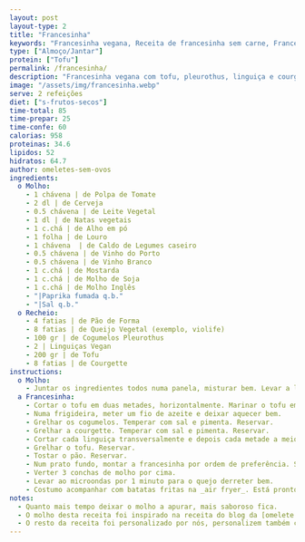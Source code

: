 ```yaml
---
layout: post
layout-type: 2
title: "Francesinha"
keywords: "Francesinha vegana, Receita de francesinha sem carne, Francesinha com tofu e cogumelos, Molho de francesinha caseiro, Francesinha vegan fácil, Prato tradicional vegano, Francesinha com linguiça e queijo vegetal, Francesinha portuguesa adaptada para veganos, Molho de francesinha com cerveja e vinho do Porto, Receita de francesinha com batatas fritas na air fryer"
type: ["Almoço/Jantar"]
protein: ["Tofu"]
permalink: /francesinha/
description: "Francesinha vegana com tofu, pleurothus, linguiça e courgette, regada com um molho delicioso"
image: "/assets/img/francesinha.webp"
serve: 2 refeições
diet: ["s-frutos-secos"]
time-total: 85
time-prepar: 25
time-confe: 60
calorias: 958
proteinas: 34.6
lipidos: 52
hidratos: 64.7
author: omeletes-sem-ovos
ingredients: 
  o Molho:
    - 1 chávena | de Polpa de Tomate
    - 2 dl | de Cerveja
    - 0.5 chávena | de Leite Vegetal
    - 1 dl | de Natas vegetais
    - 1 c.chá | de Alho em pó
    - 1 folha | de Louro 
    - 1 chávena  | de Caldo de Legumes caseiro
    - 0.5 chávena | de Vinho do Porto
    - 0.5 chávena | de Vinho Branco 
    - 1 c.chá | de Mostarda
    - 1 c.chá | de Molho de Soja
    - 1 c.chá | de Molho Inglês
    - "|Paprika fumada q.b."
    - "|Sal q.b."
  o Recheio:
    - 4 fatias | de Pão de Forma
    - 8 fatias | de Queijo Vegetal (exemplo, violife)
    - 100 gr | de Cogumelos Pleurothus
    - 2 | Linguiças Vegan
    - 200 gr | de Tofu
    - 8 fatias | de Courgette
instructions:
  o Molho:
    - Juntar os ingredientes todos numa panela, misturar bem. Levar a lume e deixar apurar bem durante, pelo menos, 1 hora (se tiver tempo, se não tiver pode ser menos tempo). 
  a Francesinha:
    - Cortar o tofu em duas metades, horizontalmente. Marinar o tofu em molho de soja, alho em pó, sriracha e limão.
    - Numa frigideira, meter um fio de azeite e deixar aquecer bem. 
    - Grelhar os cogumelos. Temperar com sal e pimenta. Reservar.
    - Grelhar a courgette. Temperar com sal e pimenta. Reservar.
    - Cortar cada linguiça transversalmente e depois cada metade a meio. Grelhar até ficar tostado. Reservar.
    - Grelhar o tofu. Reservar.
    - Tostar o pão. Reservar.
    - Num prato fundo, montar a francesinha por ordem de preferência. Sugestão - 1 fatia de pão, 4 fatias de courgette, 1 porção do tofu, 4 fatias de linguiça, metade dos pleurothus, 1 fatia de pão. Finalizar com 4 fatias de queijo por cima da francesinha.
    - Verter 3 conchas de molho por cima.
    - Levar ao microondas por 1 minuto para o quejo derreter bem.
    - Costumo acompanhar com batatas fritas na _air fryer_. Está pronto a servir. 
notes: 
  - Quanto mais tempo deixar o molho a apurar, mais saboroso fica.
  - O molho desta receita foi inspirado na receita do blog da [omelete sem ovos](https://www.exemplo.com).
  - O resto da receita foi personalizado por nós, personalizem também com ingredientes que mais gostem.
---
```

